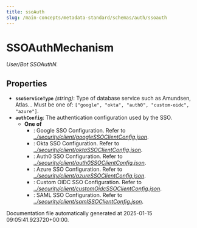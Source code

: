 ```yaml
---
title: ssoAuth
slug: /main-concepts/metadata-standard/schemas/auth/ssoauth
---
```


# SSOAuthMechanism

*User/Bot SSOAuthN.*

## Properties

- **`ssoServiceType`** *(string)*: Type of database service such as Amundsen, Atlas... Must be one of: `["google", "okta", "auth0", "custom-oidc", "azure"]`.
- **`authConfig`**: The authentication configuration used by the SSO.
  - **One of**
    - : Google SSO Configuration. Refer to *[../security/client/googleSSOClientConfig.json](#/security/client/googleSSOClientConfig.json)*.
    - : Okta SSO Configuration. Refer to *[../security/client/oktaSSOClientConfig.json](#/security/client/oktaSSOClientConfig.json)*.
    - : Auth0 SSO Configuration. Refer to *[../security/client/auth0SSOClientConfig.json](#/security/client/auth0SSOClientConfig.json)*.
    - : Azure SSO Configuration. Refer to *[../security/client/azureSSOClientConfig.json](#/security/client/azureSSOClientConfig.json)*.
    - : Custom OIDC SSO Configuration. Refer to *[../security/client/customOidcSSOClientConfig.json](#/security/client/customOidcSSOClientConfig.json)*.
    - : SAML SSO Configuration. Refer to *[../security/client/samlSSOClientConfig.json](#/security/client/samlSSOClientConfig.json)*.


Documentation file automatically generated at 2025-01-15 09:05:41.923720+00:00.
